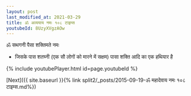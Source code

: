 ```yaml
---
layout: post
last_modified_at: 2021-03-29
title: ॐ अव्ययाय नमः १०८ टाइम्स
youtubeId: 8UzyXVgzAOw
---
```

 
 
 ॐ सथगनी पैसा शक्तिमते नमः  
 
 -  जिसके पास शतघ्नी (एक सौ लोगों को मारने में सक्षम) पासा शक्ति आदि का एक हथियार है 
 
  
 
  
 
 
 
 
 
 


{% include youtubePlayer.html id=page.youtubeId %}
 
[Next]({{ site.baseurl }}{% link  split2/_posts/2015-09-19-ॐ महादेवाय नमः १०८ टाइम्स.md%})
 
